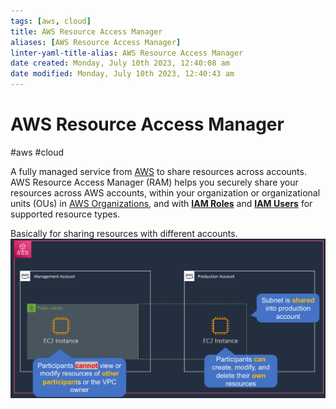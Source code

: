```yaml
---
tags: [aws, cloud]
title: AWS Resource Access Manager
aliases: [AWS Resource Access Manager]
linter-yaml-title-alias: AWS Resource Access Manager
date created: Monday, July 10th 2023, 12:40:08 am
date modified: Monday, July 10th 2023, 12:40:43 am
---
```

# AWS Resource Access Manager
#aws #cloud 

A fully managed service from [AWS](Cloud%20Computing/AWS/AWS.md) to share resources across accounts. AWS Resource Access Manager (RAM) helps you securely share your resources across AWS accounts, within your organization or organizational units (OUs) in [AWS Organizations](Cloud%20Computing/AWS/Organizations/AWS%20Organization.md), and with [**IAM Roles**](Cloud%20Computing/AWS/Security%20&%20Identity/IAM.md#**Roles**) and [**IAM Users**](Cloud%20Computing/AWS/Security%20&%20Identity/IAM.md#**Users**) for supported resource types.


Basically for sharing resources with different accounts.
![](Attachments/Pasted%20image%2020230326172606.png)